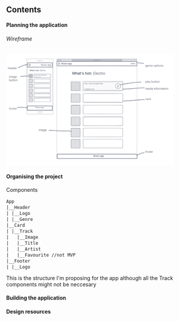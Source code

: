 <!-- TODO
wireframe app
set up file structure
fetch data from API
 -->

## Contents

#### Planning the application

###### Wireframe

<img src="https://github.com/jyotiiiii/music-app/blob/master/src/wireframe.jpg?raw=true" alt="Wireframe" width="450"/>

#### Organising the project

Components

```
App
|__Header
| |__Logo
| |__Genre
|__Card
| |__Track
|   |__Image
|   |__Title
|   |__Artist
|   |__Favourite //not MVP
|__Footer
| |__Logo
```

This is the structure I'm proposing for the app although all the Track components might not be neccesary

#### Building the application

#### Design resources
